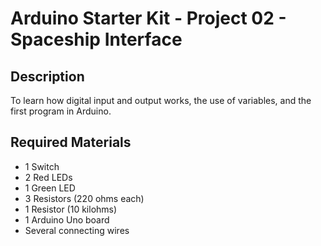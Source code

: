 # Arduino Starter Kit - Project 02 - Spaceship Interface

## Description

To learn how digital input and output works, the use of variables, and the first program in Arduino.

## Required Materials

- 1 Switch
- 2 Red LEDs
- 1 Green LED
- 3 Resistors (220 ohms each)
- 1 Resistor (10 kilohms)
- 1 Arduino Uno board
- Several connecting wires
